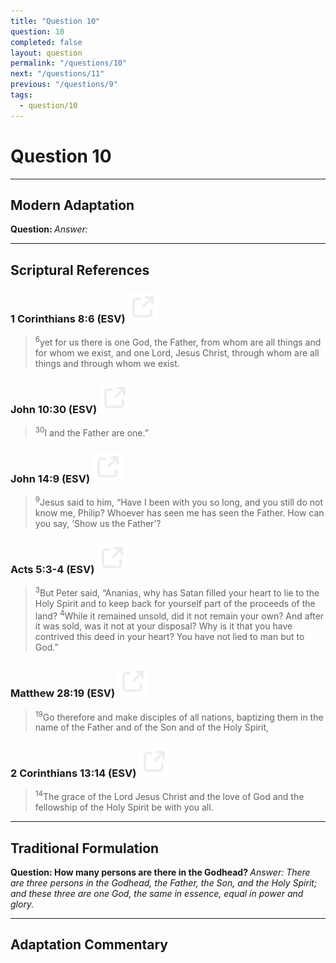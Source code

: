 ```yaml
---
title: "Question 10"
question: 10
completed: false
layout: question
permalink: "/questions/10"
next: "/questions/11"
previous: "/questions/9"
tags:
  - question/10
---
```

# Question 10
---
## Modern Adaptation
<strong>
    Question:
</strong>

<em>
    Answer:
</em>

---
## Scriptural References
### 1 Corinthians 8:6 (ESV) <a href="https://biblegateway.com/passage/?search=1+Corinthians+8%3A6&version=ESV"><img src="/assets/svg/link.svg"/></a>
> <sup>6</sup>yet for us there is one God, the Father, from whom are all things and for whom we exist, and one Lord, Jesus Christ, through whom are all things and through whom we exist.

### John 10:30 (ESV) <a href="https://biblegateway.com/passage/?search=John+10%3A30&version=ESV"><img src="/assets/svg/link.svg"/></a>
> <sup>30</sup>I and the Father are one.”

### John 14:9 (ESV) <a href="https://biblegateway.com/passage/?search=John+14%3A9&version=ESV"><img src="/assets/svg/link.svg"/></a>
> <sup>9</sup>Jesus said to him, “Have I been with you so long, and you still do not know me, Philip? Whoever has seen me has seen the Father. How can you say, ‘Show us the Father’?

### Acts 5:3-4 (ESV) <a href="https://biblegateway.com/passage/?search=Acts+5%3A3-4&version=ESV"><img src="/assets/svg/link.svg"/></a>
> <sup>3</sup>But Peter said, “Ananias, why has Satan filled your heart to lie to the Holy Spirit and to keep back for yourself part of the proceeds of the land?
> <sup>4</sup>While it remained unsold, did it not remain your own? And after it was sold, was it not at your disposal? Why is it that you have contrived this deed in your heart? You have not lied to man but to God.”

### Matthew 28:19 (ESV) <a href="https://biblegateway.com/passage/?search=Matthew+28%3A19&version=ESV"><img src="/assets/svg/link.svg"/></a>
> <sup>19</sup>Go therefore and make disciples of all nations, baptizing them in the name of the Father and of the Son and of the Holy Spirit,

### 2 Corinthians 13:14 (ESV) <a href="https://biblegateway.com/passage/?search=2+Corinthians+13%3A14&version=ESV"><img src="/assets/svg/link.svg"/></a>
> <sup>14</sup>The grace of the Lord Jesus Christ and the love of God and the fellowship of the Holy Spirit be with you all.

---
## Traditional Formulation
<strong>
    Question: How many persons are there in the Godhead?
</strong>

<em>
    Answer: There are three persons in the Godhead, the Father, the Son, and the Holy Spirit; and these three are one God, the same in essence, equal in power and glory.
</em>

---
## Adaptation Commentary
